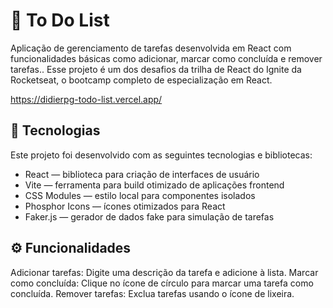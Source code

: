 # 📝 To Do List
Aplicação de gerenciamento de tarefas desenvolvida em React com funcionalidades básicas como adicionar, marcar como concluída e remover tarefas.. Esse projeto é um dos desafios da trilha de React do Ignite da Rocketseat, o bootcamp completo de especialização em React.

https://didierpg-todo-list.vercel.app/

## 🚀 Tecnologias
Este projeto foi desenvolvido com as seguintes tecnologias e bibliotecas:

- React — biblioteca para criação de interfaces de usuário
- Vite — ferramenta para build otimizado de aplicações frontend
- CSS Modules — estilo local para componentes isolados
- Phosphor Icons — ícones otimizados para React
- Faker.js — gerador de dados fake para simulação de tarefas

## ⚙️ Funcionalidades
Adicionar tarefas: Digite uma descrição da tarefa e adicione à lista.
Marcar como concluída: Clique no ícone de círculo para marcar uma tarefa como concluída.
Remover tarefas: Exclua tarefas usando o ícone de lixeira.
